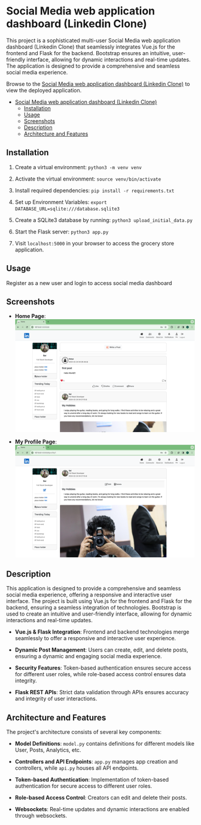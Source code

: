 # Social Media web application dashboard (Linkedin Clone)

This project is a sophisticated multi-user Social Media web application dashboard (Linkedin Clone) that seamlessly integrates Vue.js for the frontend and Flask for the backend. Bootstrap ensures an intuitive, user-friendly interface, allowing for dynamic interactions and real-time updates. The application is designed to provide a comprehensive and seamless social media experience.

Browse to the [Social Media web application dashboard (Linkedin Clone)](http://satya-linkedin-clone.ap-south-1.elasticbeanstalk.com) to view the deployed application.

- [Social Media web application dashboard (Linkedin Clone)](#social-media-web-application-dashboard-linkedin-clone)
  - [Installation](#installation)
  - [Usage](#usage)
  - [Screenshots](#screenshots)
  - [Description](#description)
  - [Architecture and Features](#architecture-and-features)

## Installation

1. Create a virtual environment:
`python3 -m venv venv`

2. Activate the virtual environment:
`source venv/bin/activate`

3. Install required dependencies:
`pip install -r requirements.txt`

4. Set up Environment Variables:
`export DATABASE_URL=sqlite:///database.sqlite3`

5. Create a SQLite3 database by running:
`python3 upload_initial_data.py`

6. Start the Flask server:
`python3 app.py`

7. Visit `localhost:5000` in your browser to access the grocery store application.

## Usage
Register as a new user and login to access social media dashboard


## Screenshots

- **Home Page**:
![Home Page](static/screenshots/home.png)

- **My Profile Page**:
![Manager Home Page](static/screenshots/myprofile.png)








## Description

This application is designed to provide a comprehensive and seamless social media experience, offering a responsive and interactive user interface. The project is built using Vue.js for the frontend and Flask for the backend, ensuring a seamless integration of technologies. Bootstrap is used to create an intuitive and user-friendly interface, allowing for dynamic interactions and real-time updates.

- **Vue.js & Flask Integration**: Frontend and backend technologies merge seamlessly to offer a responsive and interactive user experience.

- **Dynamic Post Management**: Users can create, edit, and delete posts, ensuring a dynamic and engaging social media experience.

- **Security Features**: Token-based authentication ensures secure access for different user roles, while role-based access control ensures data integrity.

- **Flask REST APIs**: Strict data validation through APIs ensures accuracy and integrity of user interactions.


## Architecture and Features

The project's architecture consists of several key components:

- **Model Definitions**: `model.py` contains definitions for different models like User, Posts, Analytics, etc.

- **Controllers and API Endpoints**: `app.py` manages app creation and controllers, while `api.py` houses all API endpoints.

- **Token-based Authentication**: Implementation of token-based authentication for secure access to different user roles.

- **Role-based Access Control**: Creators can edit and delete their posts.

- **Websockets**: Real-time updates and dynamic interactions are enabled through websockets.


